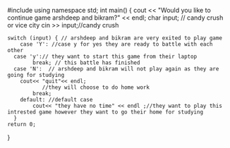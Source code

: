 #include <iostream>
using namespace std;
int main() {
    cout << "Would you like to continue game arshdeep and bikram?" << endl;
  char input; // candy crush or vice city
    cin >> input;//candy crush

    switch (input) { // arshdeep and bikram are very exited to play game
        case 'Y': //case y for yes they are ready to battle with each other
      case 'y':// they want to start this game from their laptop
            break; // this battle has finished 
      case 'N':  // arshdeep and bikram will not play again as they are going for studying
        cout<< "quit"<< endl;
               //they will choose to do home work
            break;
        default: //default case
            cout<< "they have no time" << endl ;//they want to play this intrested game however they want to go their home for studying
      }        
    return 0;
  }

